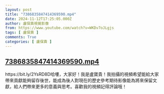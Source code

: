 ```yaml
---
layout: post
title: "7386835847414369590.mp4"
date: 2024-11-12T17:25:05.000Z
author: 盧保貴視覺影像
from: https://www.youtube.com/watch?v=WKDv7oJLgjs
tags: [ 盧保貴 ]
comments: True
categories: [ 盧保貴 ]
---
```

<!--1731432305000-->
[7386835847414369590.mp4](https://www.youtube.com/watch?v=WKDv7oJLgjs)
------

<div>
https://bit.ly/2YsRD8D哈嘍，大家好！我是盧寶貴！我拍攝的視頻希望能給大家帶來貢獻能夠留存後世，能成為後人對現在的歷史參考期待影像能為將來保留文獻，給人們帶來更多的意義與思考。喜歡我的視頻記得評論哦！
</div>
